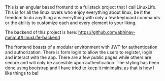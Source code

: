 This is an angular based frontend to a fullstack project that I call LinuxLife. This is for all the linux lovers who enjoy everything about linux, be it the freedom to do anything ans everything with only a few keyboard commands or the ability to customize each and every element to your liking.

The backend of this project is here: https://github.com/abhinav-mmmut/LinuxLife-backend

The frontend boasts of a modular environment with JWT for authentication and authorization. There is form login to allow the users to register, login and interact with the app. There are a few public pages while others are secure and will only be accesible upon authentication. The styling has been done using bootstrap and I have tried to keep it minimalist as that is how I like things to be!
